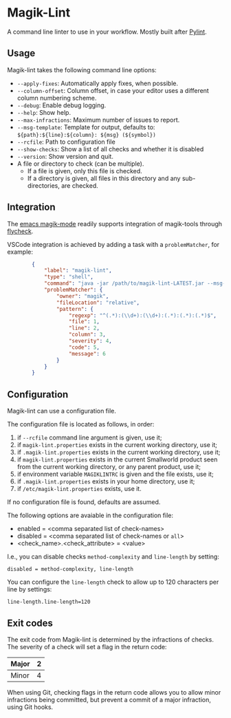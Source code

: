 # Magik-Lint

A command line linter to use in your workflow. Mostly built after [Pylint](https://www.pylint.org/).

## Usage

Magik-lint takes the following command line options:

- `--apply-fixes`: Automatically apply fixes, when possible.
- `--column-offset`: Column offset, in case your editor uses a different column numbering scheme.
- `--debug`: Enable debug logging.
- `--help`: Show help.
- `--max-infractions`: Maximum number of issues to report.
- `--msg-template`: Template for output, defaults to: `${path}:${line}:${column}: ${msg} (${symbol})`
- `--rcfile`: Path to configuration file
- `--show-checks`: Show a list of all checks and whether it is disabled
- `--version`: Show version and quit.
- A file or directory to check (can be multiple).
  - If a file is given, only this file is checked.
  - If a directory is given, all files in this directory and any sub-directories, are checked.

## Integration

The [emacs magik-mode](https://github.com/roadrunner1776/magik) readily supports integration of magik-tools through [flycheck](https://www.flycheck.org/).

VSCode integration is achieved by adding a task with a `problemMatcher`, for example:

```json
        {
            "label": "magik-lint",
            "type": "shell",
            "command": "java -jar /path/to/magik-lint-LATEST.jar --msg-template \"\\${path}:\\${line}:\\${column}:\\${severity}:\\${symbol}:\\${msg}\" --watch .",
            "problemMatcher": {
                "owner": "magik",
                "fileLocation": "relative",
                "pattern": {
                    "regexp": "^(.*):(\\d+):(\\d+):(.*):(.*):(.*)$",
                    "file": 1,
                    "line": 2,
                    "column": 3,
                    "severity": 4,
                    "code": 5,
                    "message": 6
                }
            }
        }
```

## Configuration

Magik-lint can use a configuration file.

The configuration file is located as follows, in order:

1. if `--rcfile` command line argument is given, use it;
2. if `magik-lint.properties` exists in the current working directory, use it;
3. if `.magik-lint.properties` exists in the current working directory, use it;
4. if `magik-lint.properties` exists in the current Smallworld product seen from the current working directory, or any parent product, use it;
5. if environment variable `MAGIKLINTRC` is given and the file exists, use it;
6. if `.magik-lint.properties` exists in your home directory, use it;
7. if `/etc/magik-lint.properties` exists, use it.

If no configuration file is found, defaults are assumed.

The following options are avaiable in the configuration file:

- enabled = \<comma separated list of check-names\>
- disabled = \<comma separated list of check-names or `all`\>
- \<check_name\>.\<check_attribute\> = \<value\>

I.e., you can disable checks `method-complexity` and `line-length` by setting:

```text
disabled = method-complexity, line-length
```

You can configure the `line-length` check to allow up to 120 characters per line by settings:

```text
line-length.line-length=120
```

## Exit codes

The exit code from Magik-lint is determined by the infractions of checks. The severity of a check will set a flag in the return code:

| Major | 2 |
|-------|---|
| Minor | 4 |

When using Git, checking flags in the return code allows you to allow minor infractions being committed, but prevent a commit of a major infraction, using Git hooks.
